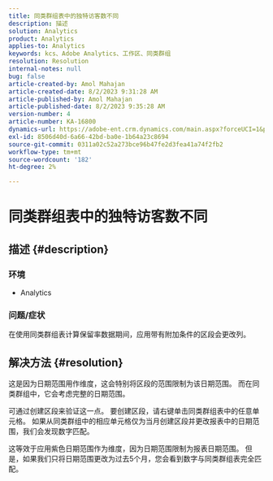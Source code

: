 ```yaml
---
title: 同类群组表中的独特访客数不同
description: 描述
solution: Analytics
product: Analytics
applies-to: Analytics
keywords: kcs、Adobe Analytics、工作区、同类群组
resolution: Resolution
internal-notes: null
bug: false
article-created-by: Amol Mahajan
article-created-date: 8/2/2023 9:31:28 AM
article-published-by: Amol Mahajan
article-published-date: 8/2/2023 9:35:28 AM
version-number: 4
article-number: KA-16800
dynamics-url: https://adobe-ent.crm.dynamics.com/main.aspx?forceUCI=1&pagetype=entityrecord&etn=knowledgearticle&id=0ff79d59-1731-ee11-bdf3-6045bd006b3d
exl-id: 8506d40d-6a66-42bd-ba0e-1b64a23c8694
source-git-commit: 0311a02c52a273bce96b47fe2d3fea41a74f2fb2
workflow-type: tm+mt
source-wordcount: '182'
ht-degree: 2%

---
```


# 同类群组表中的独特访客数不同

## 描述 {#description}


### <b>环境</b>

- Analytics




### <b>问题/症状</b>

在使用同类群组表计算保留率数据期间，应用带有附加条件的区段会更改列。


## 解决方法 {#resolution}


这是因为日期范围用作维度，这会特别将区段的范围限制为该日期范围。 而在同类群组中，它会考虑完整的日期范围。

可通过创建区段来验证这一点。 要创建区段，请右键单击同类群组表中的任意单元格。 如果从同类群组中的相应单元格仅为当月创建区段并更改报表中的日期范围，我们会发现数字匹配。

这等效于应用紫色日期范围作为维度，因为日期范围限制为报表日期范围。 但是，如果我们只将日期范围更改为过去5个月，您会看到数字与同类群组表完全匹配。
